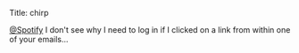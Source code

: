 Title: chirp

<a href="http://twitter.com/Spotify">@Spotify</a> I don't see why I need to log in if I clicked on a link from within one of your emails...
